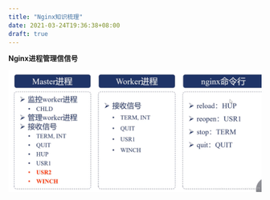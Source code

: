 ```yaml
---
title: "Nginx知识梳理"
date: 2021-03-24T19:36:38+08:00
draft: true
---
```


**Nginx进程管理信信号**

![watermark,type_ZmFuZ3poZW5naGVpdGk,shadow_10,text_aHR0cHM6Ly9ibG9nLmNzZG4ubmV0L3dmazI5NzUwMTk2NzE=,size_16,color_FFFFFF,t_70](../images/watermark,type_ZmFuZ3poZW5naGVpdGk,shadow_10,text_aHR0cHM6Ly9ibG9nLmNzZG4ubmV0L3dmazI5NzUwMTk2NzE=,size_16,color_FFFFFF,t_70.png)

